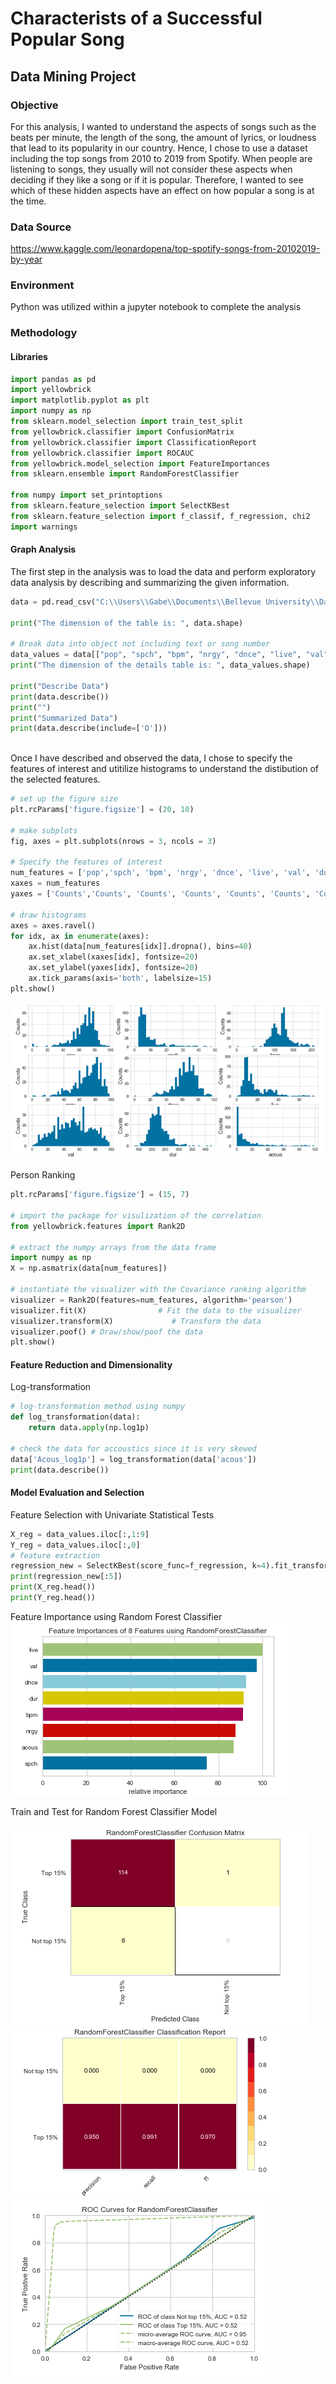 # Characterists of a Successful Popular Song

## Data Mining Project 

### Objective

For this analysis, I wanted to understand the aspects of songs such as the beats per minute, the length of the song, the amount of lyrics, or loudness that lead to its popularity in our country. Hence, I chose to use a dataset including the top songs from 2010 to 2019 from Spotify. When people are listening to songs, they usually will not consider these aspects when deciding if they like a song or if it is popular. Therefore, I wanted to see which of these hidden aspects have an effect on how popular a song is at the time. 

### Data Source

https://www.kaggle.com/leonardopena/top-spotify-songs-from-20102019-by-year

### Environment

Python was utilized within a jupyter notebook to complete the analysis

### Methodology

#### Libraries

```python
import pandas as pd
import yellowbrick
import matplotlib.pyplot as plt
import numpy as np
from sklearn.model_selection import train_test_split
from yellowbrick.classifier import ConfusionMatrix
from yellowbrick.classifier import ClassificationReport
from yellowbrick.classifier import ROCAUC
from yellowbrick.model_selection import FeatureImportances
from sklearn.ensemble import RandomForestClassifier

from numpy import set_printoptions
from sklearn.feature_selection import SelectKBest
from sklearn.feature_selection import f_classif, f_regression, chi2
import warnings
```

#### Graph Analysis

The first step in the analysis was to load the data and perform exploratory data analysis by describing and summarizing the given information.

```python
data = pd.read_csv("C:\\Users\\Gabe\\Documents\\Bellevue University\\Data Mining\\Project\\Data\\top-spotify-songs-from-20102019-by-year\\top10s.csv", encoding = 'ISO-8859-1')

print("The dimension of the table is: ", data.shape)

# Break data into object not including text or song number
data_values = data[["pop", "spch", "bpm", "nrgy", "dnce", "live", "val", "dur", "acous"]]
print("The dimension of the details table is: ", data_values.shape)

print("Describe Data")
print(data.describe())
print("")
print("Summarized Data")
print(data.describe(include=['O']))



```

Once I have described and observed the data, I chose to specify the features of interest and utitilize histograms to understand the distibution of the selected features. 

```python
# set up the figure size
plt.rcParams['figure.figsize'] = (20, 10)

# make subplots
fig, axes = plt.subplots(nrows = 3, ncols = 3)

# Specify the features of interest
num_features = ['pop','spch', 'bpm', 'nrgy', 'dnce', 'live', 'val', 'dur', 'acous']
xaxes = num_features
yaxes = ['Counts','Counts', 'Counts', 'Counts', 'Counts', 'Counts', 'Counts', 'Counts', 'Counts']

# draw histograms
axes = axes.ravel()
for idx, ax in enumerate(axes):
    ax.hist(data[num_features[idx]].dropna(), bins=40)
    ax.set_xlabel(xaxes[idx], fontsize=20)
    ax.set_ylabel(yaxes[idx], fontsize=20)
    ax.tick_params(axis='both', labelsize=15)
plt.show()

```
![Popular Song Histograms](https://github.com/gabriel-valenzuela/Valenzuela_Gabriel_DSC550/blob/master/Project/PopularSongsHist.png)

Person Ranking
```python
plt.rcParams['figure.figsize'] = (15, 7)

# import the package for visulization of the correlation
from yellowbrick.features import Rank2D

# extract the numpy arrays from the data frame
import numpy as np
X = np.asmatrix(data[num_features])

# instantiate the visualizer with the Covariance ranking algorithm
visualizer = Rank2D(features=num_features, algorithm='pearson')
visualizer.fit(X)                # Fit the data to the visualizer
visualizer.transform(X)             # Transform the data
visualizer.poof() # Draw/show/poof the data
plt.show()

```

#### Feature Reduction and Dimensionality



Log-transformation
```python
# log-transformation method using numpy
def log_transformation(data):
    return data.apply(np.log1p)

# check the data for accoustics since it is very skewed
data['Acous_log1p'] = log_transformation(data['acous'])
print(data.describe())

```

#### Model Evaluation and Selection

Feature Selection with Univariate Statistical Tests
```python
X_reg = data_values.iloc[:,1:9]
Y_reg = data_values.iloc[:,0]
# feature extraction
regression_new = SelectKBest(score_func=f_regression, k=4).fit_transform(X_reg, Y_reg)
print(regression_new[:5])
print(X_reg.head())
print(Y_reg.head())

```

Feature Importance using Random Forest Classifier
<br>
![Popular Song Features](https://github.com/gabriel-valenzuela/Valenzuela_Gabriel_DSC550/blob/master/Project/PopularSongFeatures.png)

Train and Test for Random Forest Classifier Model

![Confusion Matrix](https://github.com/gabriel-valenzuela/Valenzuela_Gabriel_DSC550/blob/master/Project/PopularSongConfusionMatrix.png)
![Classificaion Report](https://github.com/gabriel-valenzuela/Valenzuela_Gabriel_DSC550/blob/master/Project/PopularSongClassificationReport.png)
![ROC Rates](https://github.com/gabriel-valenzuela/Valenzuela_Gabriel_DSC550/blob/master/Project/PopularSongRates.png)
